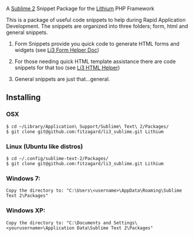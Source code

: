 A [Sublime 2](http://www.sublimetext.com/2) Snippet Package for the [Lithium](http://lithify.me) PHP Framework

This is a package of useful code snippets to help during Rapid Application Development. The snippets are organized into three folders; form, html and general snippets.

1. Form Snippets provide you quick code to generate HTML forms and widgets (see [Li3 Form Helper Doc](http://lithify.me/docs/lithium/template/helper/Form))

2. For those needing quick HTML template assistance there are code snippets for that too (see [Li3 HTML Helper](http://lithify.me/docs/lithium/template/helper/Html))

3. General snippets are just that...general.

## Installing
### OSX

    $ cd ~/Library/Application\ Support/Sublime\ Text\ 2/Packages/
    $ git clone git@github.com:fitzagard/li3_sublime.git Lithium

### Linux (Ubuntu like distros)

    $ cd ~/.config/sublime-text-2/Packages/
    $ git clone git@github.com:fitzagard/li3_sublime.git Lithium

### Windows 7:

    Copy the directory to: "C:\Users\<username>\AppData\Roaming\Sublime Text 2\Packages"

### Windows XP:

    Copy the directory to: "C:\Documents and Settings\<yourusername>\Application Data\Sublime Text 2\Packages"